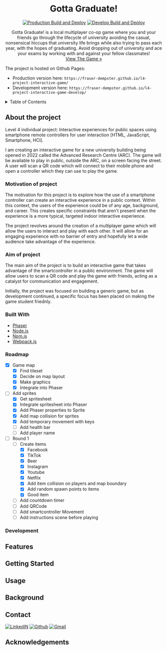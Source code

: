 <div align="center">
  <h1 align="center">Gotta Graduate!</h3>
  
<!--     <a href="https://github.com/othneildrew/Best-README-Template">
    <img src="images/logo.png" alt="Logo" width="80" height="80">
  </a> -->
  [![Production Build and Deploy](https://github.com/SmartControllerJS/l4-project-interactive-game/actions/workflows/production.yml/badge.svg?branch=main)](https://github.com/SmartControllerJS/l4-project-interactive-game/actions/workflows/production.yml)
    [![Develop Build and Deploy](https://github.com/SmartControllerJS/l4-project-interactive-game/actions/workflows/develop.yml/badge.svg?branch=develop)](https://github.com/SmartControllerJS/l4-project-interactive-game/actions/workflows/develop.yml)
  <p align="center">
    Gotta Graduate! is a local multiplayer co-op game where you and your friends go through the lifecycle of university avoiding the casual, nonsensical hiccups that university life brings while also trying to pass each year, with the hopes of graduating. Avoid dropping out of university and ace your exams by working with and against your fellow classmates!
    <br />
    <a href="https://fraser-dempster.github.io/l4-project-interactive-game/">View The Game »</strong></a>
  </p>
</div>

The project is hosted on Github Pages:
- Production version here: `https://fraser-dempster.github.io/l4-project-interactive-game/`
- Development version here: `https://fraser-dempster.github.io/l4-project-interactive-game-develop/`

<!-- TABLE OF CONTENTS -->
<details>
  <summary>Table of Contents</summary>
  <ol>
    <li>
      <a href="#about-the-project">About The Project</a>
      <ul>
        <li><a href="#built-with">Built With</a></li>
      </ul>
    </li>
  </ol>
</details>

## About the project
Level 4 individual project: Interactive experiences for public spaces using smartphone remote controllers for user interaction [HTML, JavaScript, Smartphone, HCI].

I am creating an interactive game for a new university building being opened in 2022 called the Advanced Research Centre (ARC). The game will be available to play in public, outside the ARC, on a screen facing the street. A user will scan a QR code which will connect to their mobile phone and open a controller which they can use to play the game.

### Motivation of project
The motivation for this project is to explore how the use of a smartphone controller can create an interactive experience in a public context. Within this context, the users of the experience could be of any age, background, and career. This creates specific constraints that aren't present when the experience is a more typical, targeted indoor interactive experience.

The project revolves around the creation of a multiplayer game which will allow the users to interact and play with each other. It will allow for an engaging experience with no barrier of entry and hopefully let a wide audience take advantage of the experience. 

### Aim of project
The main aim of the project is to build an interactive game that takes advantage of the smartcontroller in a public environment. The game will allow users to scan a QR code and play the game with friends, acting as a catalyst for communication and engagement. 

Initially, the project was focused on building a generic game, but as development continued, a specific focus has been placed on making the game student friednly.
### Built With

* [Phaser](https://phaser.io/)
* [Node.js](https://nodejs.org/en/)
* [Npm.js](https://www.npmjs.com/)
* [Webpack.js](https://webpack.js.org/)

### Roadmap
- [x] Game map
  - [x] Find tileset
  - [x] Decide on map layout
  - [x] Make graphics
  - [x] Integrate into Phaser
- [ ] Add sprites
  - [x] Get spritesheet
  - [x] Integrate spritesheet into Phaser
  - [x] Add Phaser properties to Sprite
  - [x] Add map collision for sprites
  - [x] Add temporary movement with keys
  - [ ] Add health bar
  - [ ] Add player name
- [ ] Round 1
  - [ ] Create items
    - [x] Facebook
    - [x] TikTok
    - [x] Beer
    - [x] Instagram
    - [x] Youtube
    - [x] Netflix
    - [x] Add item collision on players and map boundary
    - [x] Add random spawn points to items
    - [x] Good item
  - [ ] Add countdown timer
  - [ ] Add QRCode
  - [ ] Add smartcontroller Movement
  - [ ] Add instructions scene before playing

### Development

## Features

## Getting Started

## Usage

## Background

## Contact

[![LinkedIN](https://img.shields.io/badge/LinkedIn-0077B5?style=for-the-badge&logo=linkedin&logoColor=white)](https://www.linkedin.com/in/fraser-dempster-0470641ba/)
[![Github](https://img.shields.io/badge/GitHub-100000?style=for-the-badge&logo=github&logoColor=white)](https://github.com/fraser-dempster)
[![Gmail](https://img.shields.io/badge/Gmail-D14836?style=for-the-badge&logo=gmail&logoColor=white)](mailto:fraserdempster23@gmail.com)

## Acknowledgements

